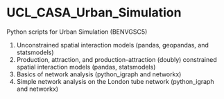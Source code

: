 # UCL_CASA_Urban_Simulation
Python scripts for Urban Simulation (BENVGSC5)

1) Unconstrained spatial interaction models (pandas, geopandas, and statsmodels)
2) Production, attraction, and production-attraction (doubly) constrained spatial interaction models (pandas, statsmodels)
3) Basics of network analysis (python_igraph and networkx)
4) Simple network analysis on the London tube network (python_igraph and networkx)
